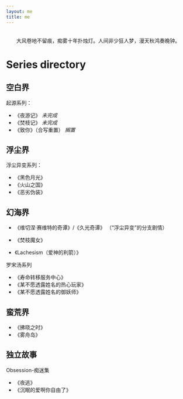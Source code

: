 ```yaml
---
layout: me
title: me
---
```


<br>
<center>大风卷地不留痕，痴雾十年扑烛灯。人间非少狂人梦，漫天秋鸿奏晚钟。</center>

# Series directory

## 空白界

起源系列：

- 《夜游记》 *未完成*
- 《焚枝记》 *未完成*
- 《致你》（合写重置） *搁置*

## 浮尘界

浮尘异变系列：

- 《黑色月光》 
- 《火山之国》 
- 《恶劣伪装》 

## 幻海界

- 《维切涅·赛维特的奇谭》/《久光奇谭》  （“浮尘异变”的分支剧情）

- 《焚枝魔女》 

- 《Lachesism（爱神的利箭）》

罗宋汤系列

- 《寿命转移服务中心》 
- 《某不愿透露姓名的热心玩家》 
- 《某不愿透露姓名的御妖师》 

## 蛮荒界

- 《拂晓之时》 
- 《雾舟岛》

## 独立故事

Obsession-痴迷集

- 《夜逃》
- 《沉眠的爱啊你自由了》



